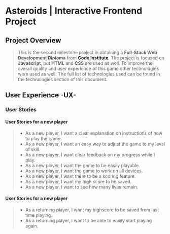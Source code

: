 # Asteroids | Interactive Frontend Project 

## Project Overview

> This is the second milestone project in obtaining a **Full-Stack Web Development Diploma** from  **[Code Institute](https://codeinstitute.net/)**. The project is focused on **Javascript**, but **HTML** and **CSS** are used as well. To improve the overall quality and user experience of this game other technologies were used as well. The full list of technologies used can be found in the technologies section of this document.

## User Experience -UX-

  ### User Stories

  #### User Stories for a new player

> - As a new player, I want a clear explanation on instructions of how to play the game.
> - As a new player, I want an easy way to adjust the game to my level of skill.
> - As a new player, I want clear feedback on my progress while I play.
> - As a new player, I want the game to be easily playable.
> - As a new player, I want the game to work on all devices.
> - As a new player, I want there to be a scoring feature.
> - As a new player, I want my high score to be saved.
> - As a new player, I want to see how many lives remain.

  #### User Stories for a new player

> - As a returning player, I want my highscore to be saved from last time playing.
> - As a returning player, I want to be able to easily start playing again.